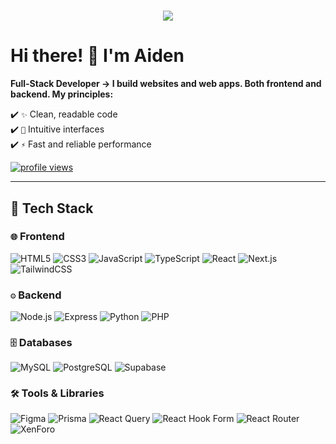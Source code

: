 <h1 align="center">
  <img src="https://github.com/user-attachments/assets/569857eb-76aa-473e-9344-cbb7488f9afa"/>
</h1>

<h1>Hi there! 👋 I'm Aiden</h1>
<p><strong>Full-Stack Developer → I build websites and web apps. Both frontend and backend. My principles:</strong></p> 

✔️ `✨` Clean, readable code  
✔️ `🎯` Intuitive interfaces  
✔️ `⚡` Fast and reliable performance  

<p>
  <a href="https://github.com/recrutys">
    <img src="https://komarev.com/ghpvc/?username=recrutys&label=Profile%20views&color=0e75b6&style=flat" alt="profile views" />
  </a>
</p>

<hr>

## <p>🚀 Tech Stack</p>

### **`🌐` Frontend**
![HTML5](https://img.shields.io/badge/-HTML5-E34F26?style=for-the-badge&logo=html5&logoColor=white)
![CSS3](https://img.shields.io/badge/-CSS3-1572B6?style=for-the-badge&logo=css3&logoColor=white)
![JavaScript](https://img.shields.io/badge/-JavaScript-F7DF1E?style=for-the-badge&logo=javascript&logoColor=black)
![TypeScript](https://img.shields.io/badge/-TypeScript-007ACC?style=for-the-badge&logo=typescript&logoColor=white)
![React](https://img.shields.io/badge/-React-61DAFB?style=for-the-badge&logo=react&logoColor=black)
![Next.js](https://img.shields.io/badge/-Next.js-000000?style=for-the-badge&logo=next.js&logoColor=white)
![TailwindCSS](https://img.shields.io/badge/-Tailwind-38B2AC?style=for-the-badge&logo=tailwind-css&logoColor=white)

### **`⚙️` Backend**
![Node.js](https://img.shields.io/badge/-Node.js-339933?style=for-the-badge&logo=node.js&logoColor=white)
![Express](https://img.shields.io/badge/-Express-000000?style=for-the-badge&logo=express&logoColor=white)
![Python](https://img.shields.io/badge/-Python-3776AB?style=for-the-badge&logo=python&logoColor=white)
![PHP](https://img.shields.io/badge/-PHP-777BB4?style=for-the-badge&logo=php&logoColor=white)

### **`🗄️` Databases**
![MySQL](https://img.shields.io/badge/-MySQL-4479A1?style=for-the-badge&logo=mysql&logoColor=white)
![PostgreSQL](https://img.shields.io/badge/-PostgreSQL-4169E1?style=for-the-badge&logo=postgresql&logoColor=white)
![Supabase](https://img.shields.io/badge/-Supabase-3ECF8E?style=for-the-badge&logo=supabase&logoColor=white)

### **`🛠️` Tools & Libraries**
![Figma](https://img.shields.io/badge/-Figma-F24E1E?style=for-the-badge&logo=figma&logoColor=white)
![Prisma](https://img.shields.io/badge/-Prisma-2D3748?style=for-the-badge&logo=prisma&logoColor=white)
![React Query](https://img.shields.io/badge/-React_Query-FF4154?style=for-the-badge&logo=react-query&logoColor=white)
![React Hook Form](https://img.shields.io/badge/-React_Hook_Form-EC5990?style=for-the-badge&logo=react-hook-form&logoColor=white)
![React Router](https://img.shields.io/badge/-React_Router-CA4245?style=for-the-badge&logo=react-router&logoColor=white)
![XenForo](https://img.shields.io/badge/-XenForo-185886?style=for-the-badge&logo=xenforo&logoColor=white)
